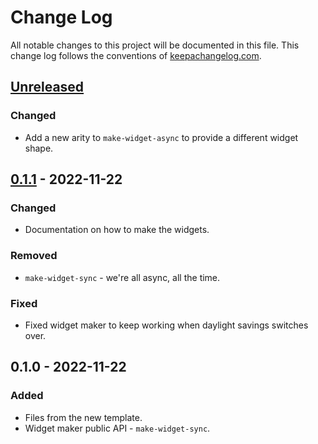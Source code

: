 # Change Log
All notable changes to this project will be documented in this file. This change log follows the conventions of [keepachangelog.com](http://keepachangelog.com/).

## [Unreleased]
### Changed
- Add a new arity to `make-widget-async` to provide a different widget shape.

## [0.1.1] - 2022-11-22
### Changed
- Documentation on how to make the widgets.

### Removed
- `make-widget-sync` - we're all async, all the time.

### Fixed
- Fixed widget maker to keep working when daylight savings switches over.

## 0.1.0 - 2022-11-22
### Added
- Files from the new template.
- Widget maker public API - `make-widget-sync`.

[Unreleased]: https://sourcehost.site/your-name/test/compare/0.1.1...HEAD
[0.1.1]: https://sourcehost.site/your-name/test/compare/0.1.0...0.1.1
